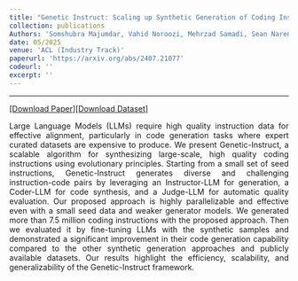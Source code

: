 ```yaml
---
title: "Genetic Instruct: Scaling up Synthetic Generation of Coding Instructions for Large Language Models"
collection: publications
Authors: 'Somshubra Majumdar, Vahid Noroozi, Mehrzad Samadi, Sean Narenthiran, Aleksander Ficek, <b>Wasi Uddin Ahmad</b>, Jocelyn Huang, Jagadeesh Balam, and Boris Ginsburg.'
date: 05/2025
venue: 'ACL (Industry Track)'
paperurl: 'https://arxiv.org/abs/2407.21077'
codeurl: ''
excerpt: ''
---
```

---
<a href='https://arxiv.org/pdf/2407.21077' target="_blank">[Download Paper]</a><a href='' target="_blank">[Download Dataset]</a>
<p align="justify">
Large Language Models (LLMs) require high quality instruction data for effective alignment, particularly in code generation tasks where expert curated datasets are expensive to produce. We present Genetic-Instruct, a scalable algorithm for synthesizing large-scale, high quality coding instructions using evolutionary principles. Starting from a small set of seed instructions, Genetic-Instruct generates diverse and challenging instruction-code pairs by leveraging an Instructor-LLM for generation, a Coder-LLM for code synthesis, and a Judge-LLM for automatic quality evaluation. Our proposed approach is highly parallelizable and effective even with a small seed data and weaker generator models. We generated more than 7.5 million coding instructions with the proposed approach. Then we evaluated it by fine-tuning LLMs with the synthetic samples and demonstrated a significant improvement in their code generation capability compared to the other synthetic generation approaches and publicly available datasets. Our results highlight the efficiency, scalability, and generalizability of the Genetic-Instruct framework.
</p>
